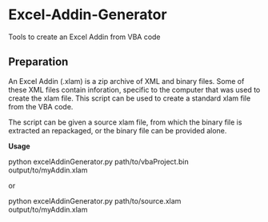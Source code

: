 # Excel-Addin-Generator
Tools to create an Excel Addin from VBA code

Preparation
------------

An Excel Addin (.xlam) is a zip archive of XML and binary files. Some of these XML files contain inforation, specific to the computer that was used to create the xlam file. This script can be used to create a standard xlam file from the VBA code.

The script can be given a source xlam file, from which the binary file is extracted an repackaged, or the binary file can be provided alone.

**Usage**

python excelAddinGenerator.py path/to/vbaProject.bin output/to/myAddin.xlam

or

python excelAddinGenerator.py path/to/source.xlam output/to/myAddin.xlam
